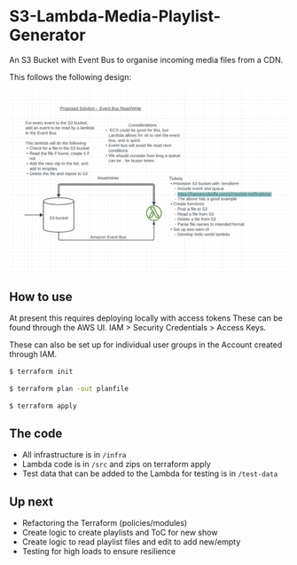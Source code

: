 # S3-Lambda-Media-Playlist-Generator

An S3 Bucket with Event Bus to organise incoming media files from a CDN.

This follows the following design:

![LucidChart Screen Shot](design/diagram.png "Design")


## How to use
At present this requires deploying locally with access tokens
These can be found through the AWS UI. IAM > Security Credentials >  Access Keys.

These can also be set up for individual user groups in the Account created through IAM.

```bash
$ terraform init
```

```bash
$ terraform plan -out planfile
```

```bash
$ terraform apply
```

## The code
* All infrastructure is in `/infra`
* Lambda code is in `/src` and zips on terraform apply
* Test data that can be added to the Lambda for testing is in `/test-data`

## Up next
* Refactoring the Terraform (policies/modules)
* Create logic to create playlists and ToC for new show
* Create logic to read playlist files and edit to add new/empty
* Testing for high loads to ensure resilience
